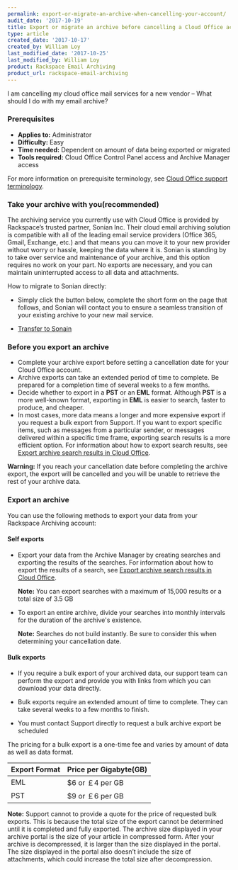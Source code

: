 ```yaml
---
permalink: export-or-migrate-an-archive-when-cancelling-your-account/
audit_date: '2017-10-19'
title: Export or migrate an archive before cancelling a Cloud Office account
type: article
created_date: '2017-10-17'
created_by: William Loy
last_modified_date: '2017-10-25'
last_modified_by: William Loy
product: Rackspace Email Archiving
product_url: rackspace-email-archiving
---
```


I am cancelling my cloud office mail services for a new vendor – What should I do with my email archive?

### Prerequisites

- **Applies to:** Administrator
- **Difficulty:** Easy
- **Time needed:** Dependent on amount of data being exported or migrated
- **Tools required:**  Cloud Office Control Panel access and Archive Manager access

For more information on prerequisite terminology, see [Cloud Office support terminology](/how-to/cloud-office-support-terminology).

### Take your archive with you(recommended)

The archiving service you currently use with Cloud Office is provided by Rackspace’s trusted partner, Sonian Inc. Their cloud email archiving solution is compatible with all of the leading email service providers (Office 365, Gmail, Exchange, etc.) and that means you can move it to your new provider without worry or hassle, keeping the data where it is. Sonian is standing by to take over service and maintenance of your archive, and this option requires no work on your part. No exports are necessary, and you can maintain uninterrupted access to all data and attachments.

How to migrate to Sonian directly:

- Simply click the button below, complete the short form on the page that follows, and Sonian will contact you to ensure a seamless transition of your existing archive to your new mail service.

- [Transfer to Sonain](https://www.sonian.com/rackspacearchive)

### Before you export an archive

- Complete your archive export before setting a cancellation date for your Cloud Office account.
- Archive exports can take an extended period of time to complete. Be prepared for a completion time of several weeks to a few months.
- Decide whether to export in a **PST** or an **EML** format. Although **PST** is a more well-known format, exporting in **EML** is easier to search, faster to produce, and cheaper.
- In most cases, more data means a longer and more expensive export if you request a bulk export from Support. If you want to export specific items, such as messages from a particular sender, or messages delivered within a specific time frame, exporting search results is a more efficient option. For information about how to export search results, see [Export archive search results in Cloud Office](/how-to/export-archive-search-results-in-cloud-office).

**Warning:** If you reach your cancellation date before completing the archive export, the export will be cancelled and you will be unable to retrieve the rest of your archive data.

### Export an archive

You can use the following methods to export your data from your Rackspace Archiving account:

#### Self exports

-   Export your data from the Archive Manager by creating searches and
    exporting the results of the searches. For information about how to
    export the results of a search, see [Export archive search results
    in Cloud Office](/how-to/export-archive-search-results-in-cloud-office).

    **Note:** You can export searches with a maximum of 15,000 results or a total size of 3.5 GB

- To export an entire archive, divide your searches into monthly intervals for the duration of the archive's existence.

    **Note:** Searches do not build instantly. Be sure to consider this when determining your cancellation date.

#### Bulk exports

-   If you require a bulk export of your archived data, our support team can
    perform the export and provide you with links from which you can
    download your data directly.

- Bulk exports require an extended amount of time to complete. They can take several weeks to a few months to finish.

- You must contact Support directly to request a bulk archive export be scheduled

The pricing for a bulk export is a one-time fee and varies by amount of data as well as data format.

|Export Format| Price per Gigabyte(GB)|
|---|---|
|EML| $6 or &#65505;4 per GB|
|PST| $9 or &#65505;6 per GB|


**Note:** Support cannot to provide a quote for the price of requested bulk exports. This is because the total size of the export cannot be determined until it is completed and fully exported. The archive size displayed in your archive portal is the size of your article in compressed form. After your archive is decompressed, it is larger than the size displayed in the portal. The size displayed in the portal also doesn’t include the size of attachments, which could increase the total size after decompression.
